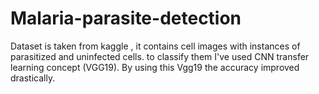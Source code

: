 # Malaria-parasite-detection
Dataset is taken from kaggle , it contains cell images with instances of parasitized and uninfected cells. to classify them I've used CNN transfer learning concept (VGG19). By using this Vgg19 the accuracy improved drastically. 
